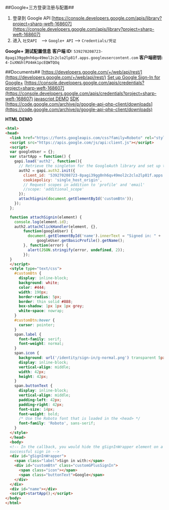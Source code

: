 ##Google+三方登录注册与配置##
1. 登录到 Google API [https://console.developers.google.com/apis/library?project=sharp-weft-168607](https://console.developers.google.com/apis/library?project=sharp-weft-168607)
2. 进入 `社交API`　--> `Google+ API` --> `Credentials/凭证`

**Google+ 测试配置信息**
**客户端 ID:** `539270208723-8pagi39gg0nh6qv49mol2c2clo2lp81f.apps.googleusercontent.com`
**客户端密钥:** `4-IuXNGhlPU4mk1pcEQWTQOq`


##Documents##
[https://developers.google.com/+/web/api/rest/](https://developers.google.com/+/web/api/rest/)
[Set up Google Sign-In for Google+](https://developers.google.com/+/web/signin/)
[https://console.developers.google.com/apis/credentials?project=sharp-weft-168607](https://console.developers.google.com/apis/credentials?project=sharp-weft-168607)
[javascript DEMO](https://developers.google.com/identity/sign-in/web/build-button)
[SDK](https://developers.google.com/identity/protocols/OpenIDConnect#createxsrftoken)
[https://code.google.com/archive/p/google-api-php-client/downloads](https://code.google.com/archive/p/google-api-php-client/downloads)

**HTML DEMO**
```html
<html>
<head>
  <link href="https://fonts.googleapis.com/css?family=Roboto" rel="stylesheet" type="text/css">
  <script src="https://apis.google.com/js/api:client.js"></script>
  <script>
  var googleUser = {};
  var startApp = function() {
    gapi.load('auth2', function(){
      // Retrieve the singleton for the GoogleAuth library and set up the client.
      auth2 = gapi.auth2.init({
        client_id: '539270208723-8pagi39gg0nh6qv49mol2c2clo2lp81f.apps.googleusercontent.com',
        cookiepolicy: 'single_host_origin',
        // Request scopes in addition to 'profile' and 'email'
        //scope: 'additional_scope'
      });
      attachSignin(document.getElementById('customBtn'));
    });
  };

  function attachSignin(element) {
    console.log(element.id);
    auth2.attachClickHandler(element, {},
        function(googleUser) {
          document.getElementById('name').innerText = "Signed in: " +
              googleUser.getBasicProfile().getName();
        }, function(error) {
          alert(JSON.stringify(error, undefined, 2));
        });
  }
  </script>
  <style type="text/css">
    #customBtn {
      display: inline-block;
      background: white;
      color: #444;
      width: 190px;
      border-radius: 5px;
      border: thin solid #888;
      box-shadow: 1px 1px 1px grey;
      white-space: nowrap;
    }
    #customBtn:hover {
      cursor: pointer;
    }
    span.label {
      font-family: serif;
      font-weight: normal;
    }
    span.icon {
      background: url('/identity/sign-in/g-normal.png') transparent 5px 50% no-repeat;
      display: inline-block;
      vertical-align: middle;
      width: 42px;
      height: 42px;
    }
    span.buttonText {
      display: inline-block;
      vertical-align: middle;
      padding-left: 42px;
      padding-right: 42px;
      font-size: 14px;
      font-weight: bold;
      /* Use the Roboto font that is loaded in the <head> */
      font-family: 'Roboto', sans-serif;
    }
  </style>
  </head>
  <body>
  <!-- In the callback, you would hide the gSignInWrapper element on a
  successful sign in -->
  <div id="gSignInWrapper">
    <span class="label">Sign in with:</span>
    <div id="customBtn" class="customGPlusSignIn">
      <span class="icon"></span>
      <span class="buttonText">Google</span>
    </div>
  </div>
  <div id="name"></div>
  <script>startApp();</script>
</body>
</html>
```